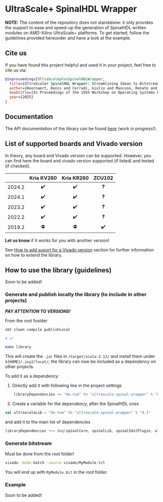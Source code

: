 # UltraScale+ SpinalHDL Wrapper

**NOTE:** The content of the repository does not standalone: it only provides the support to ease and speed-up the generation of SpinalHDL written modules on AMD-Xilinx UltraScale+ platforms.
To get started, follow the guidelines provided hereunder and have a look at the example.

## Cite us

If you have found this project helpful and used it in your project, feel free to cite us via:
```bibtex
@inproceedings{UltraScaleplusSpinalHDLWrapper,
  title={UltraScale+ SpinalHDL Wrapper: Streamlining Ideas to Bitstream on UltraScale+ platforms},
  author={Hoornaert, Denis and Corradi, Giulio and Mancuso, Renato and Caccamo, Marco},
  booktitle={In Proceedings of the 19th Workshop on Operating Systems Platforms for Embedded Real-Time Applications (OSPERT 2025)},
  year={2025}
}
```

## Documentation

The API documentation of the library can be found [here](https://denishoornaert.github.io/ultrascale-spinal-wrapper/) (work in progress!).

## List of supported boards and Vivado version

In theory, any board and Vivado version can be supported. However, you can find here the board and vivado version supported (if listed) and tested (if checked).

|        | Kria KV260 | Kria KR260 | ZCU102 |
|:------:|:----------:|:----------:|:------:|
| 2024.2 |         ✔️  |         ✔️  |     ❓ |
| 2024.1 |         ✔️  |         ✔️  |     ❓ |
| 2023.2 |         ✔️  |         ✔️  |     ❓ |
| 2022.2 |         ✔️  |         ✔️  |     ❓ |
| 2019.2 |         ⛔ |         ⛔ |     ✔️  |

**Let us know** if it works for you with another version!

See [How to add suport for a Vivado version](doc/add_vivado_version_support.md) section for further information on how to extend the library.

## How to use the library (guidelines)

Soon to be added!

### Generate and publish locally the library (to include in other projects)

___PAY ATTENTION TO VERSIONS!___

From the root foolder

```bash
sbt clean compile publishLocal

# or

make library
```

This will create the `.jar` files in `/target/scala-2.12/` and install them under `${HOME}/.ivy2/local/`;
the library can now be included as a dependency on other projects.

To add it as a dependency:

1. Directly add it with following line in the project settings
```scala
    libraryDependencies += "de.tum" %% "ultrascale-spinal-wrapper" % "0.1"
```
2. Create a variable for the dependency, after the SpinalHDL ones
```scala
val ultrascaleLib = "de.tum" %% "ultrascale-spinal-wrapper" % "0.1"
```
and add it to the main list of dependencies
```scala
libraryDependencies ++= Seq(spinalCore, spinalLib, spinalIdslPlugin, ultrascaleLib)
```

### Generate bitstream

Must be done from the root folder!
```bash
vivado -mode batch -source vivado/MyModule.tcl
```
You will end up with `MyModule.bit` in the root folder.


### Example

Soon to be added!


